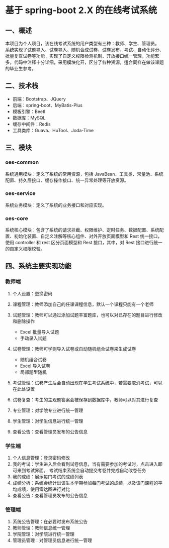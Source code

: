 # 基于 spring-boot 2.X 的在线考试系统

## 一、概述

本项目为个人项目，该在线考试系统的用户类型有三种：教师、学生、管理员。 系统实现了试题导入、试卷导入、随机合成试卷、试卷发布、考试、自动化评分、批量复查试卷等功能，实现了自定义权限检测机制、开放接口统一管理，功能繁多，代码中注释十分详细，采用模块化开，区分了各种资源，适合同样在做该课题的毕业生参考。



## 二、技术栈

- 前端：Bootstrap、JQuery
- 后端：spring-boot、MyBatis-Plus
- 模板引擎：Beetl
- 数据库：MySQL
- 缓存中间件：Redis
- 工具类库：Guava、HuTool、Joda-Time



## 三、模块

### oes-common

系统通用模块：定义了系统的常用资源，包括 JavaBean、工具类、常量池、系统配置、持久层接口、缓存操作接口、统一异常处理等开放资源。

### oes-service

系统业务模块：定义了系统的业务接口和对应实现。

### oes-core

系统核心模块：包含了系统的请求拦截、权限维护、定时任务、数据配置、系统配置、初始化装置、自定义注解等核心组件、对外开放页面模型和 Rest 统一接口，使用  controller 和 rest 区分页面模型和 Rest 接口，其中，对 Rest 接口进行统一的自定义权限校验。



## 四、系统主要实现功能

### 教师端

1. 个人设置：更换密码

2. 课程管理：教师添加自己的任课课程信息，默认一个课程只能有一个老师

3. 试题管理：教师可以通过添加试题丰富题库，也可以对已存在的题目进行修改和删除操作
   - Excel 批量导入试题
   - 手动录入试题

4. 试卷管理：教师可学则导入试卷或自动随机组合试卷来生成试卷
   - 随机组合试卷
   - Excel 导入试卷
   - 局部题型随机

5. 考试管理：试卷产生后会自动出现在学生考试系统中，若需要取消考试，可以在此处设置
6. 试卷复查：考生的主观题答案会被保存到数据库中，教师可以对其进行复查
7. 专业管理：对学院专业进行统一管理
8. 学生管理：对学生信息进行统一管理
9. 查看公告：查看管理员发布的公告信息

### 学生端

1. 个人信息管理：登录密码修改
2. 我的考试：学生进入后会看到试卷信息，当有需要参加的考试时，点击进入即可来到考试界面。 考试结束系统会自动提交考卷并完成自动改卷任务
3. 我的成绩：展示每门考试的成绩列表
4. 成绩分析：系统会统计出该生本学期参加每门考试的成绩，以及该门课程的平均成绩，使用雷达图进行对比
5. 查看公告：查看管理员发布的公告信息

### 管理端

1. 系统公告管理：在必要时发布系统公告
2. 教师管理：教师信息统一管理
3. 学院管理：对学院进行统一管理
4. 管理员管理：对管理员信息进行统一管理


